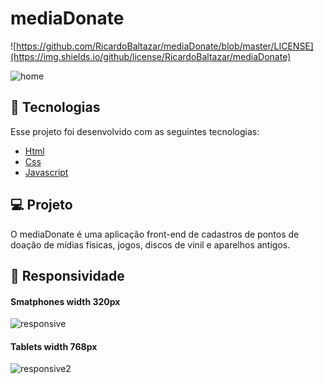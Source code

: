 # mediaDonate  

![https://github.com/RicardoBaltazar/mediaDonate/blob/master/LICENSE](https://img.shields.io/github/license/RicardoBaltazar/mediaDonate)  
  

![home](https://user-images.githubusercontent.com/56805229/85428730-0a207100-b554-11ea-80c1-cfd1aa12e55b.gif)  
  
## :rocket: Tecnologias  
Esse projeto foi desenvolvido com as seguintes tecnologias:  
  
* [Html](https://developer.mozilla.org/pt-BR/docs/Web/HTML/HTML5)
* [Css](https://developer.mozilla.org/pt-BR/docs/Web/CSS)  
* [Javascript](https://developer.mozilla.org/pt-BR/docs/Aprender/JavaScript)  
  
## :computer: Projeto  
O mediaDonate é uma aplicação front-end de cadastros de pontos de doação de mídias físicas, jogos, discos de vinil e aparelhos antigos.
  
## :iphone: Responsividade  
  
#### Smatphones width 320px  
![responsive](https://user-images.githubusercontent.com/56805229/85431810-6eddca80-b558-11ea-87a0-c842b87a8d96.gif)  
  
#### Tablets width 768px
![responsive2](https://user-images.githubusercontent.com/56805229/85437635-4b6b4d80-b561-11ea-89bb-534f43b18df0.gif)

  




